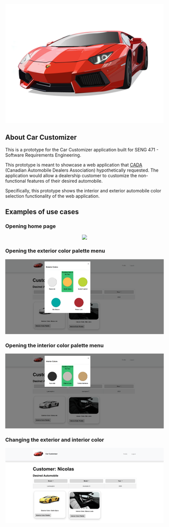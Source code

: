 <p align="center"><img src="./public/images/Lamborghini Logo.jpg"></p>

## About Car Customizer

This is a prototype for the Car Customizer application built for SENG 471 - Software Requirements Engineering.

This prototype is meant to showcase a web application that [CADA](https://www.cada.ca/web/cada/) (Canadian Automobile Dealers Association) hypothetically requested. The application would allow a dealership customer to customize the non-functional features of their desired automobile.

Specifically, this prototype shows the interior and exterior automobile color selection functionality of the web application.

## Examples of use cases

### Opening home page
<p align="center"><img src="./public/images/Main Page.jpg"></p>

### Opening the exterior color palette menu
<p align="center"><img src="./public/images/Exterior Color Palette.PNG"></p>

### Opening the interior color palette menu
<p align="center"><img src="./public/images/Interior Color Palette.PNG"></p>

### Changing the exterior and interior color
<p align="center"><img src="./public/images/Main Page Colors Changed.PNG"></p>
